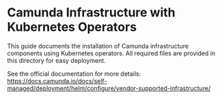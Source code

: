 # Camunda Infrastructure with Kubernetes Operators

This guide documents the installation of Camunda infrastructure components using Kubernetes operators. All required files are provided in this directory for easy deployment.

See the official documentation for more details: https://docs.camunda.io/docs/self-managed/deployment/helm/configure/vendor-supported-infrastructure/
